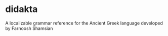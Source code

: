 # didakta
A localizable grammar reference for the Ancient Greek language developed by Farnoosh Shamsian
